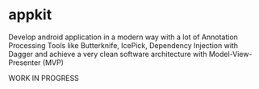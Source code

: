 appkit
======

Develop android application in a modern way with a lot of Annotation Processing Tools like Butterknife, IcePick, Dependency Injection with Dagger and achieve a very clean software architecture with Model-View-Presenter (MVP)


WORK IN PROGRESS

